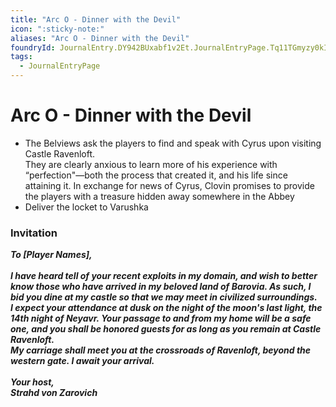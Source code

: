 ```yaml
---
title: "Arc O - Dinner with the Devil"
icon: ":sticky-note:"
aliases: "Arc O - Dinner with the Devil"
foundryId: JournalEntry.DY942BUxabf1v2Et.JournalEntryPage.Tq11TGmyzy0kIuQW
tags:
  - JournalEntryPage
---
```


# Arc O - Dinner with the Devil
- The Belviews ask the players to find and speak with Cyrus upon visiting Castle Ravenloft. <br>
They are clearly anxious to learn more of his experience with “perfection"—both the process that created it, and his life since attaining it. In exchange for news of Cyrus, Clovin promises to provide the players with a treasure hidden away somewhere in the Abbey
 - Deliver the locket to Varushka


### Invitation
***To [Player Names],<br><br>I have heard tell of your recent exploits in my domain, and wish to better know those who have arrived in my beloved land of Barovia. As such, I bid you dine at my castle so that we may meet in civilized surroundings.<br>I expect your attendance at dusk on the night of the moon's last light, the 14th night of Neyavr. Your passage to and from my home will be a safe one, and you shall be honored guests for as long as you remain at Castle Ravenloft.<br>My carriage shall meet you at the crossroads of Ravenloft, beyond the western gate. I await your arrival.<br><br>Your host,<br>Strahd von Zarovich***